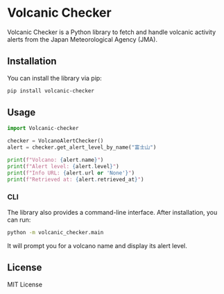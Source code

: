 # Volcanic Checker

Volcanic Checker is a Python library to fetch and handle volcanic activity alerts from the Japan Meteorological Agency (JMA).

## Installation

You can install the library via pip:

```bash
pip install volcanic-checker
```

## Usage

```python
import Volcanic-checker

checker = VolcanoAlertChecker()
alert = checker.get_alert_level_by_name("富士山")

print(f"Volcano: {alert.name}")
print(f"Alert level: {alert.level}")
print(f"Info URL: {alert.url or 'None'}")
print(f"Retrieved at: {alert.retrieved_at}")
```

### CLI

The library also provides a command-line interface. After installation, you can run:

```bash
python -m volcanic_checker.main
```

It will prompt you for a volcano name and display its alert level.

## License

MIT License
